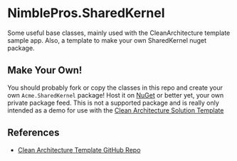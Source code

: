 # NimblePros.SharedKernel

Some useful base classes, mainly used with the CleanArchitecture template sample app. Also, a template to make your own SharedKernel nuget package.

## Make Your Own!

You should probably fork or copy the classes in this repo and create your own `Acme.SharedKernel` package! Host it on [NuGet](https://www.nuget.org/) or better yet, your own private package feed. This is not a supported package and is really only intended as a demo for use with the [Clean Architecture Solution Template]([https://github.com/ardalis/cleanarchitecture](https://www.nuget.org/packages/Ardalis.CleanArchitecture.Template/)https://www.nuget.org/packages/Ardalis.CleanArchitecture.Template/)

## References

- [Clean Architecture Template GitHub Repo](https://github.com/ardalis/cleanarchitecture)

